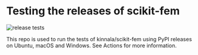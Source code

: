 # Testing the releases of scikit-fem

![release tests](https://github.com/kinnala/scikit-fem-release-tests/workflows/.github/workflows/release%20tests/badge.svg)

This repo is used to run the tests of kinnala/scikit-fem using PyPI releases on
Ubuntu, macOS and Windows.  See Actions for more information.
